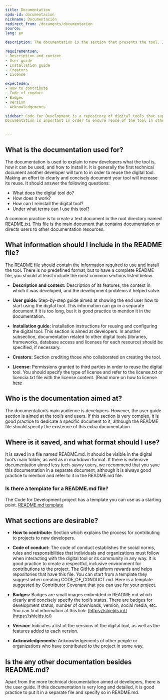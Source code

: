 ```yaml
---
title: Documentation
spdx-id: documentacion
nickname: Documentación
redirect_from: /documents/documentacion
source: 
lang: en

description: The documentation is the section that presents the tool. It is responsible for explaining what it is, how it is used, and how you can reuse or adapt it. The main file is README.md, where all documentation must be listed. Make sure that your tool meets the required documentation conditions in order to increase its potential for reuse.

requirementsen:
- Description and context
- User guide
- Installation guide
- Creators
- License

expecteden:
- How to contribute
- Code of conduct
- Badges
- Version
- Acknowledgements

sidebar: Code for Development is a repository of digital tools that support development goals.
Documentation is important in order to ensure reuse of the tool in other contexts.


---
```

## What is the documentation used for?
The documentation is used to explain to new developers what the tool is, how it can be used, and how to install it. It is generally the first technical document another developer will turn to in order to reuse the digital tool. Making an effort to clearly and concisely document your tool will increase its reuse. It should answer the following questions:

* What does the digital tool do?
* How does it work?
* How can I reinstall the digital tool?
* Under what terms can I use this tool?

A common practice is to create a text document in the root directory named README.txt. This file is the main document that contains documentation or directs users to other documentation resources. 


## What information should I include in the README file?
The README file should contain the information required to use and install the tool. There is no predefined format, but to have a complete README file, you should at least include the most common sections listed below.

* **Description and context:**
Description of its features, the context in which it was developed, and the development problems it helped solve.

*   **User guide:**
Step-by-step guide aimed at showing the end user how to start using the digital tool. This information can go in a separate document if it is too long, but it is good practice to mention it in the documentation.

*	**Installation guide:**
Installation instructions for reusing and configuring the digital tool. This section is aimed at developers. In another subsection, documentation related to other digital tools (libraries, frameworks, database access and licenses for each resource) should be specified, if necessary.

*	**Creators:**
Section crediting those who collaborated on creating the tool.

*	**License:**
Permissions granted to third parties in order to reuse the digital tool. You should specify the type of license and refer to the license.txt or licencia.txt file with the license content. (Read more on how to license [here](https://el-bid.github.io/guia-de-publicacion/documents/en/licenciamiento/)




## Who is the documentation aimed at?
The documentation’s main audience is developers. However, the user guide section is aimed at the tool’s end users. If this section is very complex, it is good practice to dedicate a specific document to it, although the README file should specify the existence of this extra documentation.




## Where is it saved, and what format should I use?
It is saved in a file named README.md. It should be visible in the digital tool’s main folder, as well as in markdown format. If there is extensive documentation aimed less tech-savvy users, we recommend that you save this documentation in a separate document, although it is always good practice to mention and refer to it in the README.md file.





### Is there a template for a README.md file?
The Code for Development project has a template you can use as a starting point. 
[README.md template](https://github.com/EL-BID/Plantilla-de-repositorio/blob/master/README-EN.md)





## What sections are desirable?

*	**How to contribute:**
Section which explains the process for contributing to projects to new developers.

*	**Code of conduct:**
The code of conduct establishes the social norms, rules and responsibilities that individuals and organizations must follow when interacting with the digital tool or its community in any way. It is good practice to create a respectful, inclusive environment for contributions to the project. The GitHub platform rewards and helps repositories that have this file. You can start from a template they suggest when creating CODE_OF_CONDUCT.md. Here is a template suggested by Contributor Covenant that you can use for your project.

*	**Badges:**
Badges are small images embedded in README.md which clearly and concisely specify the tool’s status. There are badges for development status, number of downloads, version, social media, etc. You can find information at this link: [https://shields.io/](https://shields.io/)

* **Version:**
Indicates a list of the versions of the digital tool, as well as the features added to each version.

* **Acknowledgements:**
Acknowledgements of other people or organizations who have contributed to the project in some way.





## Is the any other documentation besides README.md?
Apart from the more technical documentation aimed at developers, there is the user guide. If this documentation is very long and detailed, it is good practice to put it in a separate file and specify so in README.md.
<style>
.ocultar_breadcrumb_ingles{
display:none;
}
.ocultar_home_ingles{
display:none;
}  
</style>  

